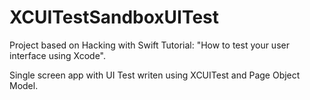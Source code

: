 # XCUITestSandboxUITest

Project based on Hacking with Swift Tutorial: "How to test your user interface using Xcode".

Single screen app with UI Test writen using XCUITest and Page Object Model.

